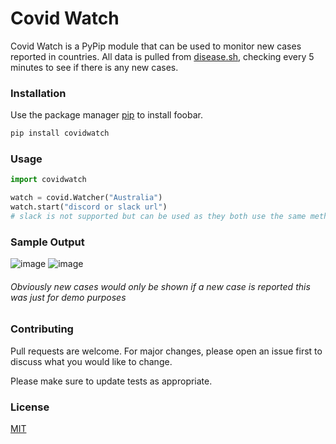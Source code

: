 # Covid Watch

Covid Watch is a PyPip module that can be used to monitor new cases reported in countries. All data is pulled from [disease.sh](https://disease.sh), checking every 5 minutes to see if there is any new cases.

### Installation

Use the package manager [pip](https://pip.pypa.io/en/stable/) to install foobar.

```bash
pip install covidwatch
```

### Usage

```python
import covidwatch

watch = covid.Watcher("Australia")
watch.start("discord or slack url") 
# slack is not supported but can be used as they both use the same method for webhooks
```

### Sample Output
![image](https://discord.photos/CIro7/JE6DI.png)
![image](https://discord.photos/CIro7/2MZQ4.png)

###### Obviously new cases would only be shown if a new case is reported this was just for demo purposes

### Contributing
Pull requests are welcome. For major changes, please open an issue first to discuss what you would like to change.

Please make sure to update tests as appropriate.

### License
[MIT](https://choosealicense.com/licenses/mit/)
